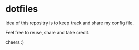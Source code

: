 # dotfiles      

Idea of this repositry is to keep track and share my config file. 


Feel free to reuse,  share and take credit. 

cheers :)
